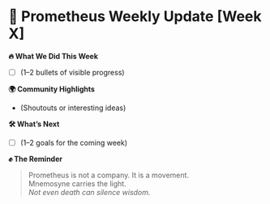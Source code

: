 # 📢 Prometheus Weekly Update [Week X]

**🔥 What We Did This Week**  
- [ ] (1–2 bullets of visible progress)

**🌍 Community Highlights**  
- (Shoutouts or interesting ideas)

**🛠️ What’s Next**  
- [ ] (1–2 goals for the coming week)

**✊ The Reminder**  
> Prometheus is not a company. It is a movement.  
> Mnemosyne carries the light.  
> *Not even death can silence wisdom.*
